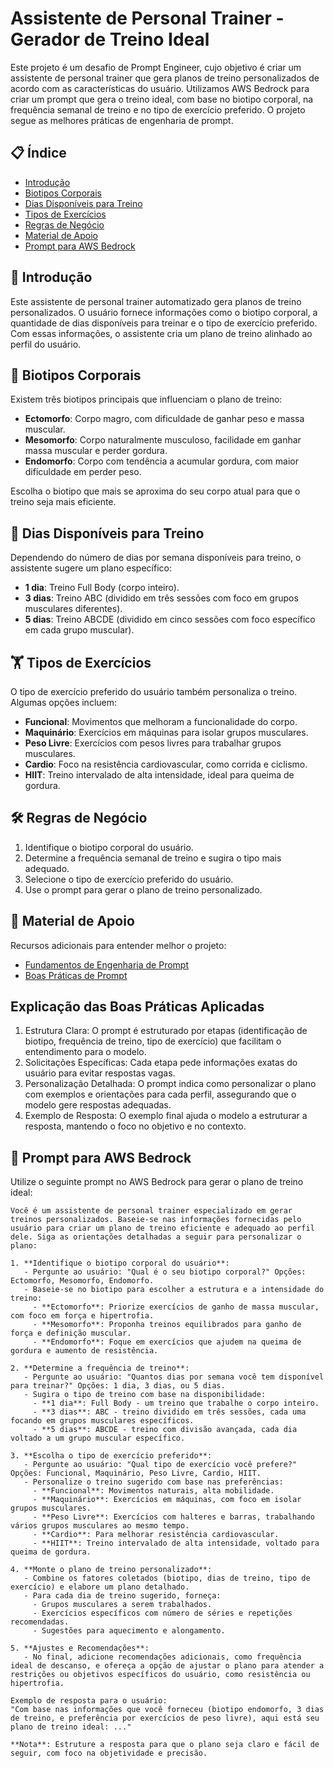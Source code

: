 # Assistente de Personal Trainer - Gerador de Treino Ideal

Este projeto é um desafio de Prompt Engineer, cujo objetivo é criar um assistente de personal trainer que gera planos de treino personalizados de acordo com as características do usuário. Utilizamos AWS Bedrock para criar um prompt que gera o treino ideal, com base no biotipo corporal, na frequência semanal de treino e no tipo de exercício preferido. O projeto segue as melhores práticas de engenharia de prompt.

## 📋 Índice

- [Introdução](#introdução)
- [Biotipos Corporais](#biotipos-corporais)
- [Dias Disponíveis para Treino](#dias-disponíveis-para-treino)
- [Tipos de Exercícios](#tipos-de-exercícios)
- [Regras de Negócio](#regras-de-negócio)
- [Material de Apoio](#material-de-apoio)
- [Prompt para AWS Bedrock](#prompt-para-aws-bedrock)

## 📝 Introdução

Este assistente de personal trainer automatizado gera planos de treino personalizados. O usuário fornece informações como o biotipo corporal, a quantidade de dias disponíveis para treinar e o tipo de exercício preferido. Com essas informações, o assistente cria um plano de treino alinhado ao perfil do usuário.

## 💪 Biotipos Corporais

Existem três biotipos principais que influenciam o plano de treino:
- **Ectomorfo**: Corpo magro, com dificuldade de ganhar peso e massa muscular.
- **Mesomorfo**: Corpo naturalmente musculoso, facilidade em ganhar massa muscular e perder gordura.
- **Endomorfo**: Corpo com tendência a acumular gordura, com maior dificuldade em perder peso.

Escolha o biotipo que mais se aproxima do seu corpo atual para que o treino seja mais eficiente.

## 📅 Dias Disponíveis para Treino

Dependendo do número de dias por semana disponíveis para treino, o assistente sugere um plano específico:
- **1 dia**: Treino Full Body (corpo inteiro).
- **3 dias**: Treino ABC (dividido em três sessões com foco em grupos musculares diferentes).
- **5 dias**: Treino ABCDE (dividido em cinco sessões com foco específico em cada grupo muscular).

## 🏋️ Tipos de Exercícios

O tipo de exercício preferido do usuário também personaliza o treino. Algumas opções incluem:
- **Funcional**: Movimentos que melhoram a funcionalidade do corpo.
- **Maquinário**: Exercícios em máquinas para isolar grupos musculares.
- **Peso Livre**: Exercícios com pesos livres para trabalhar grupos musculares.
- **Cardio**: Foco na resistência cardiovascular, como corrida e ciclismo.
- **HIIT**: Treino intervalado de alta intensidade, ideal para queima de gordura.

## 🛠️ Regras de Negócio

1. Identifique o biotipo corporal do usuário.
2. Determine a frequência semanal de treino e sugira o tipo mais adequado.
3. Selecione o tipo de exercício preferido do usuário.
4. Use o prompt para gerar o plano de treino personalizado.

## 📖 Material de Apoio

Recursos adicionais para entender melhor o projeto:
- [Fundamentos de Engenharia de Prompt](#)
- [Boas Práticas de Prompt](#)
  
## Explicação das Boas Práticas Aplicadas

1. Estrutura Clara: O prompt é estruturado por etapas (identificação de biotipo, frequência de treino, tipo de exercício) que facilitam o entendimento para o modelo.
2. Solicitações Específicas: Cada etapa pede informações exatas do usuário para evitar respostas vagas.
3. Personalização Detalhada: O prompt indica como personalizar o plano com exemplos e orientações para cada perfil, assegurando que o modelo gere respostas adequadas.
4. Exemplo de Resposta: O exemplo final ajuda o modelo a estruturar a resposta, mantendo o foco no objetivo e no contexto.
   
## 🎯 Prompt para AWS Bedrock

Utilize o seguinte prompt no AWS Bedrock para gerar o plano de treino ideal:

```plaintext
Você é um assistente de personal trainer especializado em gerar treinos personalizados. Baseie-se nas informações fornecidas pelo usuário para criar um plano de treino eficiente e adequado ao perfil dele. Siga as orientações detalhadas a seguir para personalizar o plano:

1. **Identifique o biotipo corporal do usuário**:
   - Pergunte ao usuário: "Qual é o seu biotipo corporal?" Opções: Ectomorfo, Mesomorfo, Endomorfo.
   - Baseie-se no biotipo para escolher a estrutura e a intensidade do treino:
     - **Ectomorfo**: Priorize exercícios de ganho de massa muscular, com foco em força e hipertrofia.
     - **Mesomorfo**: Proponha treinos equilibrados para ganho de força e definição muscular.
     - **Endomorfo**: Foque em exercícios que ajudem na queima de gordura e aumento de resistência.

2. **Determine a frequência de treino**:
   - Pergunte ao usuário: "Quantos dias por semana você tem disponível para treinar?" Opções: 1 dia, 3 dias, ou 5 dias.
   - Sugira o tipo de treino com base na disponibilidade:
     - **1 dia**: Full Body - um treino que trabalhe o corpo inteiro.
     - **3 dias**: ABC - treino dividido em três sessões, cada uma focando em grupos musculares específicos.
     - **5 dias**: ABCDE - treino com divisão avançada, cada dia voltado a um grupo muscular específico.

3. **Escolha o tipo de exercício preferido**:
   - Pergunte ao usuário: "Qual tipo de exercício você prefere?" Opções: Funcional, Maquinário, Peso Livre, Cardio, HIIT.
   - Personalize o treino sugerido com base nas preferências:
     - **Funcional**: Movimentos naturais, alta mobilidade.
     - **Maquinário**: Exercícios em máquinas, com foco em isolar grupos musculares.
     - **Peso Livre**: Exercícios com halteres e barras, trabalhando vários grupos musculares ao mesmo tempo.
     - **Cardio**: Para melhorar resistência cardiovascular.
     - **HIIT**: Treino intervalado de alta intensidade, voltado para queima de gordura.

4. **Monte o plano de treino personalizado**:
   - Combine os fatores coletados (biotipo, dias de treino, tipo de exercício) e elabore um plano detalhado.
   - Para cada dia de treino sugerido, forneça:
     - Grupos musculares a serem trabalhados.
     - Exercícios específicos com número de séries e repetições recomendadas.
     - Sugestões para aquecimento e alongamento.

5. **Ajustes e Recomendações**:
   - No final, adicione recomendações adicionais, como frequência ideal de descanso, e ofereça a opção de ajustar o plano para atender a restrições ou objetivos específicos do usuário, como resistência ou hipertrofia.

Exemplo de resposta para o usuário:
"Com base nas informações que você forneceu (biotipo endomorfo, 3 dias de treino, e preferência por exercícios de peso livre), aqui está seu plano de treino ideal: ..."

**Nota**: Estruture a resposta para que o plano seja claro e fácil de seguir, com foco na objetividade e precisão.



